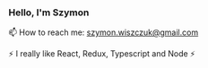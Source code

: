 ### Hello, I'm Szymon

📫 How to reach me: szymon.wiszczuk@gmail.com

⚡ I really like React, Redux, Typescript and Node ⚡
# 

<!--
**golota60/golota60** is a ✨ _special_ ✨ repository because its `README.md` (this file) appears on your GitHub profile.

Here are some ideas to get you started:

- 🔭 I’m currently working on ...
- 🌱 I’m currently learning ...
- 👯 I’m looking to collaborate on ...
- 🤔 I’m looking for help with ...
- 💬 Ask me about ...
- 📫 How to reach me: ...
- 😄 Pronouns: ...
- ⚡ Fun fact: ...
-->
